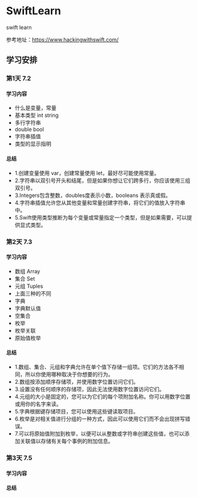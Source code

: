 # SwiftLearn
swift learn

参考地址：https://www.hackingwithswift.com/

## 学习安排
### 第1天 7.2
#### 学习内容
- 什么是变量，常量
- 基本类型 int string
- 多行字符串
- double bool
- 字符串插值
- 类型的显示指明

#### 总结
* 1.创建变量使用 var，创建常量使用 let，最好尽可能使用常量。
* 2.字符串以双引号开头和结尾，但是如果你想让它们跨多行，你应该使用三组双引号。
* 3.Integers包含整数，doubles度表示小数，booleans 表示真或假。
* 4.字符串插值允许您从其他变量和常量创建字符串，将它们的值放入字符串中。
* 5.Swift使用类型推断为每个变量或常量指定一个类型，但是如果需要，可以提供显式类型。

### 第2天 7.3
#### 学习内容
- 数组 Array
- 集合 Set
- 元组  Tuples
- 上面三种的不同
- 字典
- 字典默认值
- 空集合
- 枚举
- 枚举关联
- 原始值枚举

#### 总结
* 1.数组、集合、元组和字典允许在单个值下存储一组项。它们的方法各不相同，所以你使用哪种取决于你想要的行为。
* 2.数组按添加顺序存储项，并使用数字位置访问它们。
* 3.设置没有任何顺序的存储项，因此无法使用数字位置访问它们。
* 4.元组的大小是固定的，您可以为它们的每个项附加名称。你可以用数字位置或用你的名字来读。
* 5.字典根据键存储项目，您可以使用这些键读取项目。
* 6.枚举是对相关值进行分组的一种方式，因此可以使用它们而不会出现拼写错误。
* 7.可以将原始值附加到枚举，以便可以从整数或字符串创建这些值，也可以添加关联值以存储有关每个事例的附加信息。

### 第3天 7.5
#### 学习内容

#### 总结
